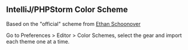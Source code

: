 ## IntelliJ/PHPStorm Color Scheme

Based on the "official" scheme from [Ethan Schoonover](http://ethanschoonover.com/solarized)

Go to Preferences > Editor > Color Schemes, select the gear and import each
theme one at a time.
